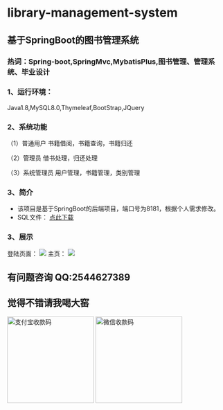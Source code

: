 # library-management-system

## 基于SpringBoot的图书管理系统

### 热词：Spring-boot,SpringMvc,MybatisPlus,图书管理、管理系统、毕业设计

### 1、运行环境：

Java1.8,MySQL8.0,Thymeleaf,BootStrap,JQuery <br>

### 2、系统功能

 （1）普通用户 书籍借阅，书籍查询，书籍归还 

 （2）管理员 借书处理，归还处理 

 （3）系统管理员 用户管理，书籍管理，类别管理

### 3、简介

+ 该项目是基于SpringBoot的后端项目，端口号为8181，根据个人需求修改。<br>
+ SQL文件： [点此下载](https://github.com/xsking9/library-management-system/tree/main/src/main/resources/document/library.sql)

### 3、展示

登陆页面：
<img src="src\main\resources\static\img\login.png">
主页：
<img src="src\main\resources\static\img\home.png">

## 有问题咨询 QQ:2544627389

## 觉得不错请我喝大窑

<img src="src\main\resources\static\img\alipay.jpg" width="200px"  alt="支付宝收款码">   <img src="src\main\resources\static\img\wechatpay.jpg"  width="200px" alt="微信收款码">

